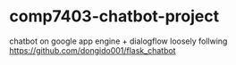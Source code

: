 # comp7403-chatbot-project
chatbot on google app engine + dialogflow
loosely follwing https://github.com/dongido001/flask_chatbot
